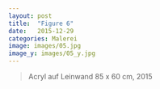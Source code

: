 ```yaml
---
layout: post
title:  "Figure 6"
date:   2015-12-29
categories: Malerei
image: images/05.jpg
image_y: images/05_y.jpg
---
```

> Acryl auf Leinwand 
> 85 x 60 cm, 2015